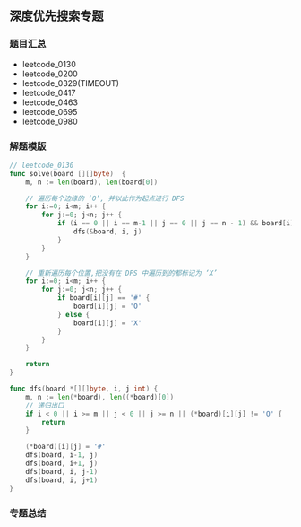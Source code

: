 ## 深度优先搜索专题
### 题目汇总

- leetcode_0130
- leetcode_0200
- leetcode_0329(TIMEOUT)
- leetcode_0417
- leetcode_0463
- leetcode_0695
- leetcode_0980


### 解题模版
```go
// leetcode_0130
func solve(board [][]byte)  {
    m, n := len(board), len(board[0])

    // 遍历每个边缘的 ‘O’, 并以此作为起点进行 DFS
    for i:=0; i<m; i++ {
        for j:=0; j<n; j++ {
            if (i == 0 || i == m-1 || j == 0 || j == n - 1) && board[i][j] == 'O' {
                dfs(&board, i, j)
            }
        }
    }

    // 重新遍历每个位置,把没有在 DFS 中遍历到的都标记为 ‘X’
    for i:=0; i<m; i++ {
        for j:=0; j<n; j++ {
            if board[i][j] == '#' {
                board[i][j] = 'O'
            } else {
                board[i][j] = 'X'
            }
        }
    }

    return
}

func dfs(board *[][]byte, i, j int) {
    m, n := len(*board), len((*board)[0])
    // 递归出口
    if i < 0 || i >= m || j < 0 || j >= n || (*board)[i][j] != 'O' {
        return
    }

    (*board)[i][j] = '#'
    dfs(board, i-1, j)
    dfs(board, i+1, j)
    dfs(board, i, j-1)
    dfs(board, i, j+1)
}
```

### 专题总结